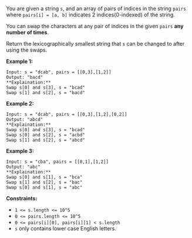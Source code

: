 You are given a string `s`, and an array of pairs of indices in the string
`pairs` where `pairs[i] = [a, b]` indicates 2 indices(0-indexed) of the
string.

You can swap the characters at any pair of indices in the given `pairs`  **any
number of times**.

Return the lexicographically smallest string that `s` can be changed to after
using the swaps.



**Example 1:**

    
    
    Input: s = "dcab", pairs = [[0,3],[1,2]]
    Output: "bacd"
    **Explaination:** 
    Swap s[0] and s[3], s = "bcad"
    Swap s[1] and s[2], s = "bacd"
    

**Example 2:**

    
    
    Input: s = "dcab", pairs = [[0,3],[1,2],[0,2]]
    Output: "abcd"
    **Explaination:**
    Swap s[0] and s[3], s = "bcad"
    Swap s[0] and s[2], s = "acbd"
    Swap s[1] and s[2], s = "abcd"

**Example 3:**

    
    
    Input: s = "cba", pairs = [[0,1],[1,2]]
    Output: "abc"
    **Explaination:**
    Swap s[0] and s[1], s = "bca"
    Swap s[1] and s[2], s = "bac"
    Swap s[0] and s[1], s = "abc"
    



**Constraints:**

  * `1 <= s.length <= 10^5`
  * `0 <= pairs.length <= 10^5`
  * `0 <= pairs[i][0], pairs[i][1] < s.length`
  * `s` only contains lower case English letters.

